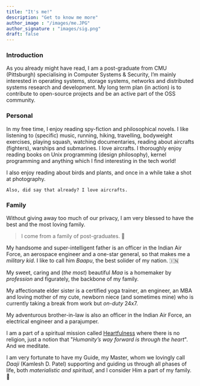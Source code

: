 ```yaml
---
title: "It's me!"
description: "Get to know me more"
author_image : "/images/me.JPG"
author_signature : "images/sig.png"
draft: false
---
```


### Introduction

As you already might have read, I am a post-graduate from CMU (Pittsburgh) specialising in Computer Systems & Security, I’m mainly interested in operating systems, storage systems, networks and distributed systems research and development. 
My long term plan (in action) is to contribute to open-source projects and be an active part of the OSS community.

### Personal

In my free time, I enjoy reading spy-fiction and philosophical novels. I like listening to (specific) music, running, hiking, travelling, bodyweight exercises, playing squash, watching documentaries, reading about aircrafts (fighters), warships and submarines. I love aircrafts. I thoroughly enjoy reading books on Unix programming (design philosophy), kernel programming and anything which I find interesting in the tech world!

I also enjoy reading about birds and plants, and once in a while take a shot at photography.

`Also, did say that already? I love aircrafts.`

### Family

Without giving away too much of our privacy, I am very blessed to have the best and the most loving family.

> I come from a family of post-graduates. 🙂

My handsome and super-intelligent father is an officer in the Indian Air Force, an aerospace engineer and a one-star general, so that makes me a *military kid*. I like to call him *Baapu*, the best solider of my nation. 🇮🇳

My sweet, caring and (*the most*) beautiful *Maa* is a homemaker by *profession* and figurately, the backbone of my family.

My affectionate elder sister is a certified yoga trainer, an engineer, an MBA and loving mother of my cute, newborn niece (and sometimes mine) who is currently taking a break from work but *on-duty* 24x7.

My adventurous brother-in-law is also an officer in the Indian Air Force, an electrical engineer and a parajumper.

I am a part of a spiritual mission called [Heartfulness](https://heartfulness.org/en/) where there is no religion, just a notion that "*Humanity’s way forward
is through the heart*". And we meditate.

I am very fortunate to have my Guide, my Master, whom we lovingly call *Daaji* (Kamlesh D. Patel) supporting and guiding us through all phases of life, both *materialistic and spiritual*, and I consider Him a part of my family. 🙂
